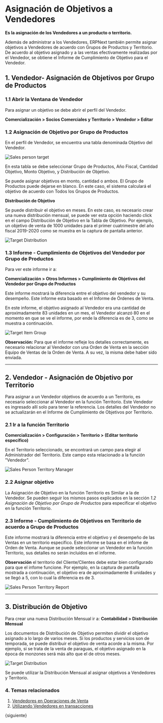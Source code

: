 <!-- add-breadcrumbs -->
# Asignación de Objetivos a Vendedores

**Es la asignación de los Vendedores a un producto o territorio.**

Además de administrar a los Vendedores, ERPNext también permite asignar objetivos a Vendedores de acuerdo con Grupos de Productos y Territorio. De acuerdo al objetivo asignado y a las ventas efectivamente realizadas por el Vendedor, se obtiene el Informe de Cumplimiento de Objetivo para el Vendedor. 

## 1. Vendedor- Asignación de Objetivos por Grupo de Productos 

### 1.1 Abrir la Ventana de Vendedor 

Para asignar un objetivo se debe abrir el perfil del Vendedor. 

**Comercialización > Socios Comerciales y Territorio > Vendedor > Editar**

### 1.2 Asignación de Objetivo por Grupo de Productos

En el perfil de Vendedor, se encuentra una tabla denominada Objetivo del Vendedor. 

<img class="screenshot" alt="Sales person target" src="{{docs_base_url}}/assets/img/selling/sales-person-target-item-group.png">

En esta tabla se debe seleccionar Grupo de Productos, Año Fiscal, Cantidad Objetivo, Monto Objetivo, y Distribución de Objetivo.  

Se puede asignar objetivos en monto, cantidad o ambos. El Grupo de Productos puede dejarse en blanco. En este caso, el sistema calculará el objetivo de acuerdo con Todos los Grupos de Productos. 

**Distribución de Objetivo**

Se puede distribuir el objetivo en meses. En este caso, es necesario crear una nueva distribución mensual, se puede ver esta opción haciendo click en el campo Distribución de Objetivo en la Tabla de Objetivo. Por ejemplo, un objetivo de venta de 1000 unidades para el primer cuatrimestre del año fiscal 2019-2020 como se muestra en la captura de pantalla anterior.

<img class="screenshot" alt="Target Distribution" src="{{docs_base_url}}/assets/img/selling/sales-person-target-distribution.png">

### 1.3 Informe - Cumplimiento de Objetivos del Vendedor por Grupo de Productos

Para ver este informe ir a: 

**Comercialización > Otros Informes > Cumplimiento de Objetivos del Vendedor por Grupo de Productos**

Este informe mostrará la diferencia entre el objetivo del vendedor y su desempeño. Este informe esta basado en el Informe de Órdenes de Venta. 

En este informe, el objetivo asignado al Vendedor era una cantidad de aproximadamente 83 unidades en un mes, el Vendedor alcanzó 80 en el momento en que se ve el informe, por ende la diferencia es de 3, como se muestra a continuación. 

<img class="screenshot" alt="Target Item Group" src="{{docs_base_url}}/assets/img/selling/sales-person-item-group-report.png">

**Observación:** Para que el informe refleje los detalles correctamente, es necesario relacionar al Vendedor con una Orden de Venta en la sección Equipo de Ventas de la Orden de Venta. A su vez, la misma debe haber sido enviada. 

---

## 2. Vendedor - Asignación de Objetivo por Territorio 

Para asignar a un Vendedor objetivos de acuerdo a un Territorio, es necesario seleccionar al Vendedor en la función Territorio. Este Vendedor es ingresado allí solo para tener la referencia. Los detalles del Vendedor no se actualizarán en el Informe de Cumplimiento de Objetivos por Territorio.

### 2.1 Ir a la función Territorio

**Comercialización > Configuración > Territorio > (Editar territorio específico)**

En el Territorio seleccionado, se encontrará un campo para elegir al Administrador del Territorio. Este campo esta relacionado a la función "Vendedor". 

<img class="screenshot" alt="Sales Person Territory Manager" src="{{docs_base_url}}/assets/img/selling/sales-person-territory-manager.png">

### 2.2 Asignar objetivo

La Asignación de Objetivo en la función Territorio es Similar a la de Vendedor. Se pueden seguir los mismos pasos explicados en la sección  _1.2 Asignación de Objetivo por Grupo de Productos_ para especificar el objetivo en la función Territorio. 

### 2.3 Informe - Cumplimiento de Objetivos en Territorio de acuerdo a Grupo de Productos 

Este informe mostrará la diferencia entre el objetivo y el desempeño de las Ventas en un territorio específico. Este informe se basa en el infome de Orden de Venta. Aunque se puede seleccionar un Vendedor en la función Territorio, sus detalles no serán incluidos en el informe. 

**Observación** el territorio del Cliente/Clientes debe estar bien configurado para que el infome funcione. Por ejemplo, en la captura de pantalla mostrada a continuación, el objetivo era de aproximadamente 8 unidades y se llegó a 5, con lo cual la diferencia es de 3. 

<img class="screenshot" alt="Sales Person Territory Report" src="{{docs_base_url}}/assets/img/selling/sales-person-territory-report.png">

---

## 3. Distribución de Objetivo

Para crear una nueva Distribución Mensual ir a: 
**Contabilidad > Distribución Mensual**

Los documentos de Distribución de Objetivo permiten dividir el objetivo asignado a lo largo de varios meses. Si los productos y servicios son de temporada, se puede distribuir el objetivo de venta acorde a la misma. Por ejemplo, si se trata de la venta de paraguas, el objetivo asignado en la época de monzones será más alto que el de otros meses. 

<img class="screenshot" alt="Target Distribution" src="{{docs_base_url}}/assets/img/selling/target-distribution.png">

Se puede utilizar la Distribución Mensual al asignar objetivos a Vendedores y Territorio.

### 4. Temas relacionados
1. [Vendedores en Operaciones de Venta](/docs/user/manual/en/selling/articles/sales-persons-in-the-sales-transactions)
1. [Utilizando Vendedores en transacciones](/docs/user/manual/en/selling/articles/sales-persons-in-the-sales-transactions)

{siguiente}
